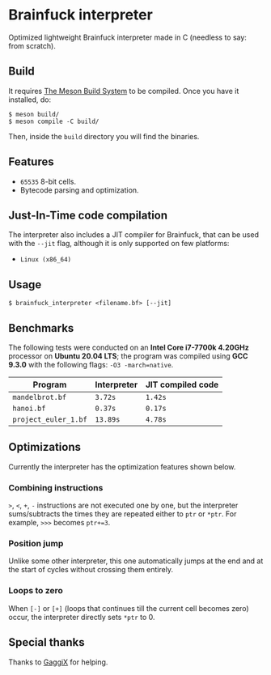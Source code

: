 # Brainfuck interpreter

Optimized lightweight Brainfuck interpreter made in C (needless to say: from scratch). 

## Build

It requires [The Meson Build System](https://github.com/mesonbuild/meson) to be compiled. Once you have it installed, do:

```
$ meson build/
$ meson compile -C build/
```

Then, inside the `build` directory you will find the binaries.

## Features

- `65535` 8-bit cells.
- Bytecode parsing and optimization.

## Just-In-Time code compilation

The interpreter also includes a JIT compiler for Brainfuck, that can be used with the `--jit` flag, although it is only supported on few platforms:
- `Linux (x86_64)`

## Usage 

```
$ brainfuck_interpreter <filename.bf> [--jit]
```

## Benchmarks

The following tests were conducted on an **Intel Core i7-7700k 4.20GHz** processor on **Ubuntu 20.04 LTS**; the program was compiled using **GCC 9.3.0** with the following flags: `-O3 -march=native`.

| Program | Interpreter  | JIT compiled code |
|---|---|---|
| `mandelbrot.bf`  | `3.72s` | `1.42s` |
| `hanoi.bf` | `0.37s` | `0.17s` |
| `project_euler_1.bf` | `13.89s` | `4.78s` 

## Optimizations

Currently the interpreter has the optimization features shown below. 

### Combining instructions

`>`, `<`, `+`, `-` instructions are not executed one by one, but the interpreter sums/subtracts the times they are repeated either to `ptr` or `*ptr`.
For example, `>>>` becomes `ptr+=3`.

### Position jump

Unlike some other interpreter, this one automatically jumps at the end and at the start of cycles without crossing them entirely. 

### Loops to zero 

When `[-]` or `[+]` (loops that continues till the current cell becomes zero) occur, the interpreter directly sets `*ptr` to 0.

## Special thanks

Thanks to [GaggiX](https://github.com/GaggiX) for helping. 
